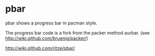 pbar
====
pbar shows a progress bar in pacman style. 

The progress bar code is a fork from the packer method aurbar. (see http://wiki.github.com/bruenig/packer/)

http://wiki.github.com/ritze/pbar/
